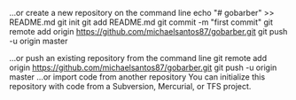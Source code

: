 …or create a new repository on the command line
echo "# gobarber" >> README.md
git init
git add README.md
git commit -m "first commit"
git remote add origin https://github.com/michaelsantos87/gobarber.git
git push -u origin master

…or push an existing repository from the command line
git remote add origin https://github.com/michaelsantos87/gobarber.git
git push -u origin master
…or import code from another repository
You can initialize this repository with code from a Subversion, Mercurial, or TFS project.
